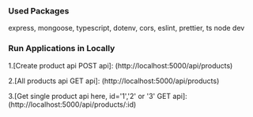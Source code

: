 ### Used Packages
express, mongoose, typescript, dotenv, cors, eslint, prettier, ts node dev

### Run Applications in Locally
1.[Create product api POST api]: (http://localhost:5000/api/products)

2.[All products api GET api]: (http://localhost:5000/api/products)

3.[Get single product api here, id='1','2' or '3' GET api]: (http://localhost:5000/api/products/:id)
